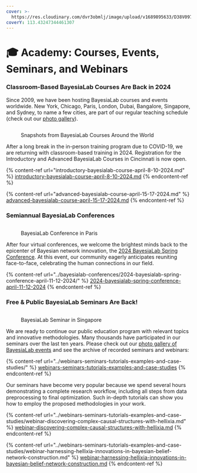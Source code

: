 ```yaml
---
cover: >-
  https://res.cloudinary.com/dvr3obmlj/image/upload/v1689895633/D38V0972_lw11gp.webp
coverY: 113.43247344461307
---
```


# 🎓 Academy: Courses, Events, Seminars, and Webinars

### Classroom-Based BayesiaLab Courses Are Back in 2024&#x20;

Since 2009, we have been hosting BayesiaLab courses and events worldwide. New York, Chicago, Paris, London, Dubai, Bangalore, Singapore, and Sydney, to name a few cities, are part of our regular teaching schedule (check out our [photo gallery](https://adobe.ly/2EYARll)).

<figure><img src="https://res.cloudinary.com/dvr3obmlj/image/upload/v1710345726/2024_Course_Collage_ingdbu.webp" alt=""><figcaption><p>Snapshots from BayesiaLab Courses Around the World</p></figcaption></figure>

After a long break in the in-person training program due to COVID-19, we are returning with classroom-based training in 2024. Registration for the Introductory and Advanced BayesiaLab Courses in Cincinnati is now open.&#x20;

{% content-ref url="introductory-bayesialab-course-april-8-10-2024.md" %}
[introductory-bayesialab-course-april-8-10-2024.md](introductory-bayesialab-course-april-8-10-2024.md)
{% endcontent-ref %}

{% content-ref url="advanced-bayesialab-course-april-15-17-2024.md" %}
[advanced-bayesialab-course-april-15-17-2024.md](advanced-bayesialab-course-april-15-17-2024.md)
{% endcontent-ref %}

### Semiannual BayesiaLab Conferences

<figure><img src="https://res.cloudinary.com/dvr3obmlj/image/upload/v1710272859/DSC06682_gdoful.webp" alt=""><figcaption><p>BayesiaLab Conference in Paris</p></figcaption></figure>

After four virtual conferences, we welcome the brightest minds back to the epicenter of Bayesian network innovation, the [2024 BayesiaLab Spring Conference](../bayesialab-conferences/2024-bayesialab-spring-conference-april-11-12-2024/). At this event, our community eagerly anticipates reuniting face-to-face, celebrating the human connections in our field.

{% content-ref url="../bayesialab-conferences/2024-bayesialab-spring-conference-april-11-12-2024/" %}
[2024-bayesialab-spring-conference-april-11-12-2024](../bayesialab-conferences/2024-bayesialab-spring-conference-april-11-12-2024/)
{% endcontent-ref %}

### Free & Public BayesiaLab Seminars Are Back!&#x20;

<div data-full-width="false">

<figure><img src="https://res.cloudinary.com/dvr3obmlj/image/upload/v1689895495/SG_Innovate_2019-03-19_at_6.34.56_PM_fcsavw.webp" alt=""><figcaption><p>BayesiaLab Seminar in Singapore</p></figcaption></figure>

</div>

We are ready to continue our public education program with relevant topics and innovative methodologies. Many thousands have participated in our seminars over the last ten years. Please check out our [photo gallery of BayesiaLab events](https://adobe.ly/2EWOcuC) and see the archive of recorded seminars and webinars:&#x20;

{% content-ref url="../webinars-seminars-tutorials-examples-and-case-studies/" %}
[webinars-seminars-tutorials-examples-and-case-studies](../webinars-seminars-tutorials-examples-and-case-studies/)
{% endcontent-ref %}

Our seminars have become very popular because we spend several hours demonstrating a complete research workflow, including all steps from data preprocessing to final optimization. Such in-depth tutorials can show you how to employ the proposed methodologies in your work.

{% content-ref url="../webinars-seminars-tutorials-examples-and-case-studies/webinar-discovering-complex-causal-structures-with-hellixia.md" %}
[webinar-discovering-complex-causal-structures-with-hellixia.md](../webinars-seminars-tutorials-examples-and-case-studies/webinar-discovering-complex-causal-structures-with-hellixia.md)
{% endcontent-ref %}

{% content-ref url="../webinars-seminars-tutorials-examples-and-case-studies/webinar-harnessing-hellixia-innovations-in-bayesian-belief-network-construction.md" %}
[webinar-harnessing-hellixia-innovations-in-bayesian-belief-network-construction.md](../webinars-seminars-tutorials-examples-and-case-studies/webinar-harnessing-hellixia-innovations-in-bayesian-belief-network-construction.md)
{% endcontent-ref %}
